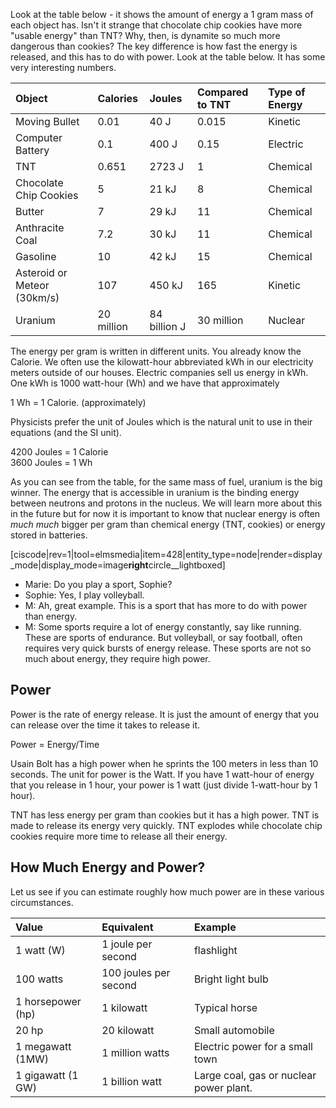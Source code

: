 

Look at the table below - it shows the amount of energy a 1 gram mass of each object has. Isn't it strange that chocolate chip cookies have more "usable energy" than TNT? Why, then, is dynamite so much more dangerous than cookies? The key difference is how fast the energy is released, and this has to do with power. Look at the table below. It has some very interesting numbers.

| Object | Calories | Joules | Compared to TNT | Type of Energy |
| :--- | :--- | :--- | :--- | :--- |
| Moving Bullet | 0.01 | 40 J | 0.015 | Kinetic |
| Computer Battery | 0.1 | 400 J | 0.15 | Electric |
| TNT | 0.651 | 2723 J | 1 | Chemical |
| Chocolate Chip Cookies | 5 | 21 kJ | 8 | Chemical |
| Butter | 7 | 29 kJ | 11 | Chemical |
| Anthracite Coal | 7.2 | 30 kJ | 11 | Chemical |
| Gasoline | 10 | 42 kJ | 15 | Chemical |
| Asteroid or Meteor \(30km/s\) | 107 | 450 kJ | 165 | Kinetic |
| Uranium | 20 million | 84 billion J | 30 million | Nuclear |

The energy per gram is written in different units. You already know the Calorie. We often use the kilowatt-hour abbreviated kWh in our electricity meters outside of our houses. Electric companies sell us energy in kWh. One kWh is 1000 watt-hour \(Wh\) and we have that approximately

1 Wh = 1 Calorie. \(approximately\)

Physicists prefer the unit of Joules which is the natural unit to use in their equations \(and the SI unit\).

4200 Joules = 1 Calorie  
3600 Joules = 1 Wh

As you can see from the table, for the same mass of fuel, uranium is the big winner. The energy that is accessible in uranium is the binding energy between neutrons and protons in the nucleus. We will learn more about this in the future but for now it is important to know that nuclear energy is often _much much_ bigger per gram than chemical energy \(TNT, cookies\) or energy stored in batteries.

[ciscode|rev=1|tool=elmsmedia|item=428|entity_type=node|render=display_mode|display_mode=image**right**circle__lightboxed]

* Marie: Do you play a sport, Sophie?
* Sophie: Yes, I play volleyball.
* M: Ah, great example. This is a sport that has more to do with power than energy.
* M: Some sports require a lot of energy constantly, say like running. These are sports of endurance. But volleyball, or say football, often requires very quick bursts of energy release. These sports are not so much about energy, they require high power.

## Power

Power is the rate of energy release. It is just the amount of energy that you can release over the time it takes to release it.

Power = Energy/Time

Usain Bolt has a high power when he sprints the 100 meters in less than 10 seconds. The unit for power is the Watt. If you have 1 watt-hour of energy that you release in 1 hour, your power is 1 watt \(just divide 1-watt-hour by 1 hour\).

TNT has less energy per gram than cookies but it has a high power. TNT is made to release its energy very quickly. TNT explodes while chocolate chip cookies require more time to release all their energy.

## How Much Energy and Power?

Let us see if you can estimate roughly how much power are in these various circumstances.

| Value | Equivalent | Example |
| :--- | :--- | :--- |
| 1 watt \(W\) | 1 joule per second | flashlight |
| 100 watts | 100 joules per second | Bright light bulb |
| 1 horsepower \(hp\) | 1 kilowatt | Typical horse |
| 20 hp | 20 kilowatt | Small automobile |
| 1 megawatt \(1MW\) | 1 million watts | Electric power for a small town |
| 1 gigawatt \(1 GW\) | 1 billion watt | Large coal, gas or nuclear power plant. |



